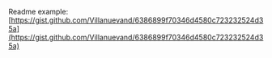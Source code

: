 Readme example: [https://gist.github.com/Villanuevand/6386899f70346d4580c723232524d35a](https://gist.github.com/Villanuevand/6386899f70346d4580c723232524d35a)
